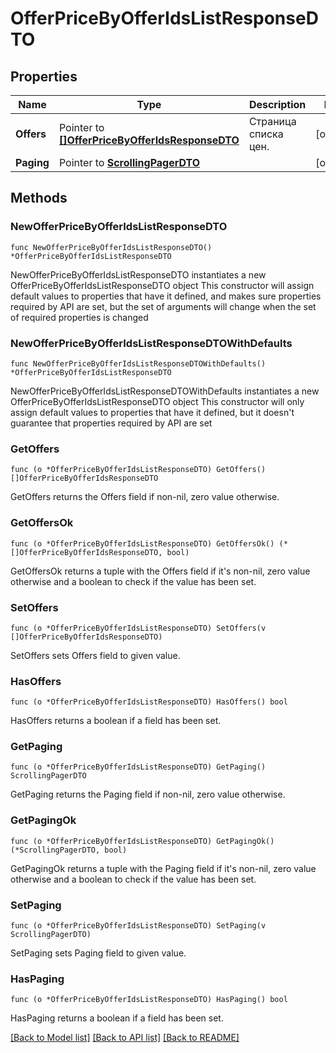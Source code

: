 # OfferPriceByOfferIdsListResponseDTO

## Properties

Name | Type | Description | Notes
------------ | ------------- | ------------- | -------------
**Offers** | Pointer to [**[]OfferPriceByOfferIdsResponseDTO**](OfferPriceByOfferIdsResponseDTO.md) | Страница списка цен. | [optional] 
**Paging** | Pointer to [**ScrollingPagerDTO**](ScrollingPagerDTO.md) |  | [optional] 

## Methods

### NewOfferPriceByOfferIdsListResponseDTO

`func NewOfferPriceByOfferIdsListResponseDTO() *OfferPriceByOfferIdsListResponseDTO`

NewOfferPriceByOfferIdsListResponseDTO instantiates a new OfferPriceByOfferIdsListResponseDTO object
This constructor will assign default values to properties that have it defined,
and makes sure properties required by API are set, but the set of arguments
will change when the set of required properties is changed

### NewOfferPriceByOfferIdsListResponseDTOWithDefaults

`func NewOfferPriceByOfferIdsListResponseDTOWithDefaults() *OfferPriceByOfferIdsListResponseDTO`

NewOfferPriceByOfferIdsListResponseDTOWithDefaults instantiates a new OfferPriceByOfferIdsListResponseDTO object
This constructor will only assign default values to properties that have it defined,
but it doesn't guarantee that properties required by API are set

### GetOffers

`func (o *OfferPriceByOfferIdsListResponseDTO) GetOffers() []OfferPriceByOfferIdsResponseDTO`

GetOffers returns the Offers field if non-nil, zero value otherwise.

### GetOffersOk

`func (o *OfferPriceByOfferIdsListResponseDTO) GetOffersOk() (*[]OfferPriceByOfferIdsResponseDTO, bool)`

GetOffersOk returns a tuple with the Offers field if it's non-nil, zero value otherwise
and a boolean to check if the value has been set.

### SetOffers

`func (o *OfferPriceByOfferIdsListResponseDTO) SetOffers(v []OfferPriceByOfferIdsResponseDTO)`

SetOffers sets Offers field to given value.

### HasOffers

`func (o *OfferPriceByOfferIdsListResponseDTO) HasOffers() bool`

HasOffers returns a boolean if a field has been set.

### GetPaging

`func (o *OfferPriceByOfferIdsListResponseDTO) GetPaging() ScrollingPagerDTO`

GetPaging returns the Paging field if non-nil, zero value otherwise.

### GetPagingOk

`func (o *OfferPriceByOfferIdsListResponseDTO) GetPagingOk() (*ScrollingPagerDTO, bool)`

GetPagingOk returns a tuple with the Paging field if it's non-nil, zero value otherwise
and a boolean to check if the value has been set.

### SetPaging

`func (o *OfferPriceByOfferIdsListResponseDTO) SetPaging(v ScrollingPagerDTO)`

SetPaging sets Paging field to given value.

### HasPaging

`func (o *OfferPriceByOfferIdsListResponseDTO) HasPaging() bool`

HasPaging returns a boolean if a field has been set.


[[Back to Model list]](../README.md#documentation-for-models) [[Back to API list]](../README.md#documentation-for-api-endpoints) [[Back to README]](../README.md)


